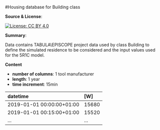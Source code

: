 #Housing database for Building class

**Source & License**:

 [![License: CC BY 4.0](https://img.shields.io/badge/License-CC%20BY%204.0-lightgrey.svg)](https://creativecommons.org/licenses/by/4.0/)

**Summary**:

Data contains TABULA\EPISCOPE project data used by class Building to define the simulated residence to be considered and the input values used for the 5R1C model.

**Content**

* **number of columns**: 1 tool manufacturer
* **length**: 1 year
* **time increment**: 15min 

| datetime |  [W] |
| :--- | :--- |
| 2019-01-01 00:00:00+01:00 | 15680 |
| 2019-01-01 00:15:00+01:00 | 15520 |
| ... | ... |

